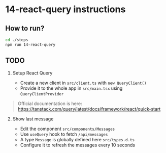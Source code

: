 # 14-react-query instructions

## How to run?

```Bash
cd ./steps
npm run 14-react-query
```

## TODO

1. Setup React Query

   - Create a new client in `src/client.ts` with `new QueryClient()`
   - Provide it to the whole app in `src/main.tsx` using `QueryClientProvider`

> Official documentation is here: https://tanstack.com/query/latest/docs/framework/react/quick-start

2. Show last message

   - Edit the component `src/components/Messages`
   - Use `useQuery` hook to fetch `/api/messages`
   - A type `Message` is globally defined here `src/types.d.ts`
   - Configure it to refresh the messages every 10 seconds
